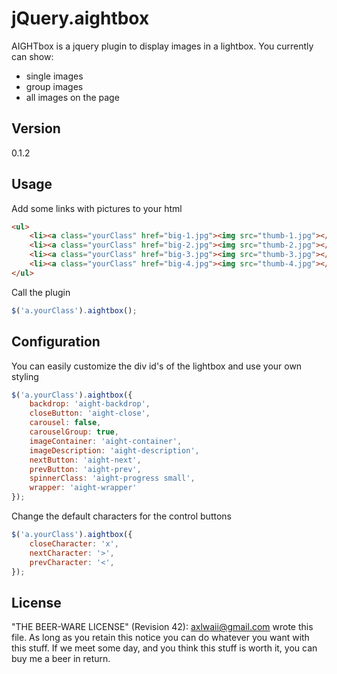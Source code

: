 jQuery.aightbox
=========

AIGHTbox is a jquery plugin to display images in a lightbox.
You currently can show:

  - single images
  - group images
  - all images on the page 

Version
----

0.1.2

Usage
----
Add some links with pictures to your html
```html
<ul>
    <li><a class="yourClass" href="big-1.jpg"><img src="thumb-1.jpg"></a></li>
    <li><a class="yourClass" href="big-2.jpg"><img src="thumb-2.jpg"></a></li>
    <li><a class="yourClass" href="big-3.jpg"><img src="thumb-3.jpg"></a></li>
    <li><a class="yourClass" href="big-4.jpg"><img src="thumb-4.jpg"></a></li>
</ul>
```

Call the plugin
```javascript
$('a.yourClass').aightbox();
```

Configuration
----
You can easily customize the div id's of the lightbox
and use your own styling

```javascript
$('a.yourClass').aightbox({
    backdrop: 'aight-backdrop',
    closeButton: 'aight-close',
    carousel: false,
    carouselGroup: true,
    imageContainer: 'aight-container',
    imageDescription: 'aight-description',
    nextButton: 'aight-next',
    prevButton: 'aight-prev',
    spinnerClass: 'aight-progress small',
    wrapper: 'aight-wrapper'
});
```

Change the default characters for the control buttons
```javascript
$('a.yourClass').aightbox({
    closeCharacter: 'x',
    nextCharacter: '>',
    prevCharacter: '<',
});
```

License
----
"THE BEER-WARE LICENSE" (Revision 42):
<axlwaii@gmail.com> wrote this file. As long as you retain this notice you
can do whatever you want with this stuff. If we meet some day, and you think
this stuff is worth it, you can buy me a beer in return.
